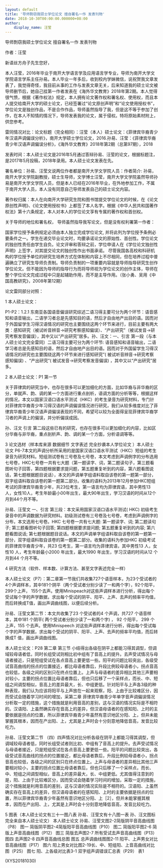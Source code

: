 ```yaml
---
layout: default
title: '导师剽窃我硕士学位论文 擅自署名一作 发表刊物'
date: 2018-10-30T00:00:00.000000+08:00
author:
    display_name: 汪莹
---
```


导师剽窃我硕士学位论文 擅自署名一作 发表刊物

作者：汪莹

新语丝方舟子先生您好，

本人汪莹，2016年毕业于南开大学语言学及应用语言学专业，导师为南开大学文学院语言学系主任孙易。本人毕业一年多后，收到校内学妹微信，说祝贺我文章发表了，我觉得奇怪，我目前从事的工作与发表文章无关，后来知道我的硕士论文被导师删节后，她自己挂第一作者发表在《海外华文教育》2018年第2期。本人觉得很气愤，根据《著作权法》规定，本人拥有论文著作权和署名权、使用权，而且本人提交给南开大学的硕士论文，已经签署过“论文原创声明”和“论文使用授权书”，学位论文是独创作品，不是合作作品，导师虽然指导了我，但是这不等于参加了创作，在本人不知情的情况下，导师发表我的论文，属于侵权。特将原始素材附上，供您参考。

雷同情况对比：论文标题（完全相同）：汪莹（本人）硕士论文：《菲律宾华裔青少年汉语声调偏误分析》，南开大学硕士学位论文，2016.孙易、汪莹：《菲律宾华裔青少年汉语声调偏误分析》，《海外华文教育》2018年第2期（总第97期），2018

发表时间：本人硕士论文是2016年5月通过答辩孙易、汪莹的论文，根据标题注，是2017年5月投稿，2018年录用。本人硕士论文发表在先。

署名单位：孙易、汪莹文说两位作者都是南开大学文学院人员：作者简介: 孙易，南开大学文学院副教授，硕士生导师，文学博士汪莹，南开大学文学院虽然导师孙易是南开大学文学院人员，但是本人已经在2016年毕业，在外地参加工作，不属于南开大学人员，本人没有同意自己导师发表自己的硕士论文内容。

著作权归属：本人在向南开大学研究生院和图书馆提交学位论文的时候，在《论文原创性声明》、《论文使用授权书》上都签了本人名字。根据《中华人民共和国著作权法》第十六条规定，本人对本人的学位论文享有专属的著作权和首创权。

关于导师的地位和署名权， 导师虽然指导我写论文，但是没有权利署第一作者：

国家学位授予条例规定必须由本人独立完成学位论文, 并将此列为学位授予条例必要条件之一。学生在递交毕业论文时，均要承诺论文的原始性、首创性。学位论文的独创性责任由学生自负。论文评审和答辩之前，学位申请人在《学位论文独创性声明》上签字，对其提交论文的独创性作出书面承诺。 尽管我国各高校和科研机构的学位授予单位的研究生培养方式在体制和内容上不尽相同，但在培养过程中普遍确立了研究生导师负责制。导师负责制的一项重要内容就是导师指导研究生创作学位论文。但不能因为导师的指导行为而将导师视为学位论文的创作主体，导师在整个学位论文完成过程中只是起辅助作用，而不是主导作用。（张小勇、吴用《中国高教研究》，2008年第12期）

论文雷同部分对照：

1 本人硕士论文：

P1-P2：1.2.1 东南亚各国语音偏误研究综述二语习得主要可分为两个环节：语音感知和语音输出，二语学习者总是先感知目的语，然后才自由地产出目的语。因而对于外国留学生习得汉语情况的研究也主要围绕这两个环节来进行，目前主要有两大类：感知研究（被试听音辨音→研究考察感知偏误）、“产出研究”（被试发音→研究考察发音偏误），其中又以“产出研究”居多。孙、汪文：一、引言 第一段（与本人硕士论文完全雷同）二语习得主要可分为两个环节: 语音感知和语音输出，二语学习者总是先感知目的语，然后才自由地产出目的语。因而对于外国留学生习得汉语情况的研究也主要围绕这两个环节来进行感知研究”( 被试听音辨音→研究考察感知偏误) 、“产出研究”( 被试发音→研究考察发音偏误) ，其中又以“产出研究”居多。

2 本人硕士论文：P1 第一节

关于菲律宾的研究当中，也存在很多可以更加细化的方面，比如华裔与非华裔的区分，单就声、韵、调的某一个方面进行重点剖析，语调方面的分析等等，根据这样的情况，本文以国家汉语口语水平测试（HKC）的考生录音为研究材料，专门针对菲律宾华裔青少年习得汉语的声调偏误情况进行研究，我们从较多维度对比了菲律宾华裔青少年汉语声调偏误表现的不同，希望可以较为全面得呈现菲律宾华裔学习者的声调上的偏误，并分析偏误成因。

孙、汪文 引言 第二段这些已有的研究，也存在很多可以更加细化的内容，比如区分华裔与非华裔，重点剖析声、韵、调的某一个方面，分析语调等等。

3 论文选材（样本库来源 数据细节 文字表述 完全抄袭本人学位论文 ）本人硕士论文 P6-7本文的声调分析所采用的是国家汉语口语水平测试（HKC）短组的考生录音为研究材料。短组测试卷有三号卷及七号卷，本文考虑到声调例字的分布选用七号卷，HKC七号卷一共有七大题（第一题读字、词，第二题读句子，第三题看图听句子回答，第四题根据要求提问题，第五题重复听到的内容，第六题看图说话，第七题根据题目说话），本文的声调单字组语料取自该卷的第一题第一部分，双字组语料取自该卷的第一题第二部分。收集的语料为2013年12月参加HKC短组考试的菲律宾华裔青少年，共23位考生，第一语言均为菲律宾语，其中男性13人，女性10人，考生年龄最小00年出生，最大90年出生，学习汉语的时间从12个月到44个月不等。

孙易、汪莹文 一、引言 第三段：本文采用国家汉语口语水平测试( HKC) 初级考生录音中的声调数据为研究材料。初级测试卷有三号卷及七号卷，考虑到声调例字的分布，本文选用七号卷。HKC 七号卷一共有七大题: 第一题读字、词; 第二题读句子; 第三题看图听句子回答; 第四题根据要求提问题; 第五题重复听到的内容; 第六题看图说话; 第七题根据题目说话。本文的声调单字组语料取自该卷的第一题第一部分，双字组语料取自该卷的第一题第二部分。收集的语料为参加HKC 初级考试的菲律宾华裔青少年，共23 位考生，第一语言均为菲律宾语，其中男性13 人，女性10 人，考生年龄最小2000 年出生，最大1990 年出生，学习汉语的时间从12 个月到44 个月不等。

4 研究方法（软件、样本数、计算方法、甚至文字表述完全一样）

本人硕士论文（P7）：第二章第一节我们共收集727个语音样本，为23个受试者的4个声调样本，其中181个阴平（两个受试者分别少读了一和两个字），92个阳平，299个上声， 155个去声。使用Minispeach对这些声调样本进行分析，得出每个受试每个字的声学数据，求出每个受试的阴平、阳平、上声、去声的频率平均值，而后转换成T值，画出声调曲线图，以便后续分析。

孙易、汪莹文第二节：本文共收集了23 个受试者的4 个声调，共727 个语音样本，其中181 个阴平( 两个受试者分别少读了一和两个字) ， 92 个阳平， 299 个上声，155 个去声。使用Minispeech 对这些声调样本进行分析，得出每个受试每个字的声学数据，求出每个受试的阴平、阳平、上声、去声的频率平均值，而后转换成T 值，画出声调曲线图。

本人硕士论文：P28 第二章 第三节 小结得出各级在阴平上都能习得其调型，但调域较母语者低，同时长组受试则相比初中组有了音高上的提升。去声受试情况与母语者接近，只是短组受试在各点音高上要更低一些。阳平的问题比较突出，各级受试音高曲线的拐点的位置接近，都比母语者靠后，升段比例较母语者小，拐点音高也较低，各级之间的区别只在终点位置上。上声与母语者的差异相比其他三声要相对较小，主要的拐点位置比母语者靠后，但也只后移了一个采样点，而长、中、短组之间调型相似，音高上的差异最大，长、中组更低。针对阳平与上声各3级的种种表现，我们认为应该将阳平与上声放在一起来观察，阳、上由于比较难区分，因而受试会随着学习时间的增加，采第二章 菲律宾华裔青少年单字音声调偏误情况分析取一定的措施，这个措施就是利用音高的差别，这与汉语的情况实际是不相符的。汉语阳、上虽然确实存在音高上的差异，但汉语母语者的在感知阳、上时的主要依据是拐点的位置，所以菲律宾华裔青少年虽然有意识地区分阳、上，但并未能掌握其根本，因而在产出阳、上，尤其是上声时会十分刻意地降低音高，发音比较吃力。

孙易、汪莹文第二节 （四）四声情况对比分析各级在阴平上都能习得其调型，但调域较母语者低，同时长组受试者则比初、中组有了音高上的提升。去声受试情况与母语者接近，只是短组受试在各点音高上要更低一些。阳平的问题比较突出，各级受试音高曲线的拐点的位置接近，都比母语者靠后，升段比例较母语者小，拐点音高也较低，各级之间的区别只在终点位置上。上声与母语者的差异相比其他三声要相对较小，主要的拐点位置比母语者靠后，但也只后移了一个采样点，而长、中、短组之间调型相似，音高上的差异最大，长、中组更低。尤其值得注意到的是，阳、上由于比较难区分，因而受试会随着学习时间的增加，采取一定的措施，这个措施就是利用音高的差别，这与汉语的情况实际是不相符的。汉语阳、上虽然确实存在音高上的差异，但汉语母语者的在感知阳、上时的主要依据是拐点的位置，所以菲律宾华裔青少年虽然有意识地区分阳、上［2］，但并未能掌握其根本，因而在产出阳、上，尤其是上声时会十分刻意地降低音高，发音比较吃力。

5 图表（本人硕士论文有三十一图八表  孙易、汪莹文有十八图一表 孙、汪文图标完全来自本人硕士论文）  本人硕士论文                                  孙易、汪莹文图2-2简版阴平音高曲线图（P8）                 图一 简版阴平图2-4简版阳平音高曲线图（P10）                图二 简版阳平图2-6 简版上声音高曲线图（P12）               图三 简版去声图2-7 所有受试去声音高曲线图（P13）           图四 去声图2-8 四声音高曲线总图                        图五 总声调曲线图图2-11 阳平、上声男女对比音高曲线图（P17）    图六 阳上男女对比图2-19长、中、短组阳、上音高曲线对比图（P25） 图七 阳、上各级对比表3-1 双字组声调错误汇总表（P29）             表1

(XYS20181030)

